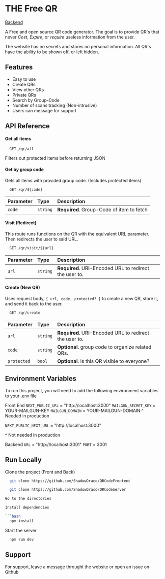 
# THE Free QR

[Backend](https://github.com/ShadowDraco/The-Free-QR-Backend)

A Free and open source QR code generator.
The goal is to provide QR's that never *Cost*, *Expire*, or *require* useless information from the user.

The website has no secrets and stores no personal information. All QR's have the ability to be shown off, or left hidden. 

## Features

- Easy to use
- Create QRs
- View other QRs
- Private QRs
- Search by Group-Code
- Number of scans tracking (Non-intrusive)
- Users can message for support

## API Reference

#### Get all items

```http
  GET /qr/all
```
Filters out protected items before returning JSON

#### Get by group code

Gets all items with provided group code. (Includes protected items)

```http
  GET /qr/${code}
```

| Parameter | Type     | Description                       |
| :-------- | :------- | :-------------------------------- |
| `code`      | `string` | **Required**. Group-Code of item to fetch |

#### Visit (Redirect)

This route runs functions on the QR with the equivalent URL parameter. Then redirects the user to said URL.

```http
  GET /qr/visit/${url}
```

| Parameter | Type     | Description                       |
| :-------- | :------- | :-------------------------------- |
| `url`      | `string` | **Required**. URI-Encoded URL to redirect the user to. |

#### Create (New QR)

Uses request body, `{ url, code, protected? }` to create a new QR, store it, and send it back to the user.

```http
  GET /qr/create
```

| Parameter | Type     | Description                       |
| :-------- | :------- | :-------------------------------- |
| `url`      | `string` | **Required**. URI-Encoded URL to redirect the user to. |
| `code`      | `string` | **Optional**. group code to organize related QRs. |
| `protected`      | `bool` | **Optional**. Is this QR visible to everyone? |

## Environment Variables

To run this project, you will need to add the following environment variables to your .env file

Front End
  `NEXT_PUBLIC_URL` = "http://localhost:3000"
  `MAILGUN_SECRET_KEY` = YOUR-MAILGUN-KEY
  `MAILGUN_DOMAIN` = YOUR-MAILGUN-DOMAIN
  ^ Needed in production 

  `NEXT_PUBLIC_NEXT_URL` = "http://localhost:3000"
  
  ^ Not needed in production

Backend 
  `URL` = "http://localhost:3001"
  `PORT` = 3001 


## Run Locally

Clone the project (Front and Back)

```bash
  git clone https://github.com/ShadowDraco/QRCodeFrontend

  git clone https://github.com/ShadowDraco/QRCodeServer

Go to the directories

Install dependencies

```bash
  npm install
```

Start the server

```bash
  npm run dev
```


## Support

For support, leave a message throught the website or open an issue on Github

